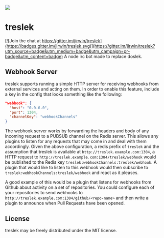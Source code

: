 <a href="https://travis-ci.org/jirwin/treslek"><img src="https://travis-ci.org/jirwin/treslek.png" /></a>
# treslek

[![Join the chat at https://gitter.im/jirwin/treslek](https://badges.gitter.im/jirwin/treslek.svg)](https://gitter.im/jirwin/treslek?utm_source=badge&utm_medium=badge&utm_campaign=pr-badge&utm_content=badge)
A node irc bot made to replace doslek.

## Webhook Server
treslek supports running a simple HTTP server for receiving webhooks
from external services and acting on them. In order to enable this
feature, include a key in the config that looks something like the
following:
```json
"webhook": {
  "host": "0.0.0.0",
  "port": 1304,
  "channelKey": "webhookChannels"
}
```

The webhook server works by forwarding the headers and body of any
incoming request to a PUBSUB channel on the Redis server. This allows
any plugins to listen for any requests that may come in and deal with
them accordingly. Given the above configuration, a redis prefix of
`treslek` and the assumption that treslek is available at
`http://treslek.example.com:1304`, a HTTP request to `http://treslek.example.com:1304/treslek/webhook`
would be published to the Redis key `treslek:webhookChannels:treslek/webhook`.
A plugin that would like to listen to this webhook would then subscribe
to `treslek:webhookChannels:treslek/webhook` and react as it pleases.

A good example of this would be a plugin that listens for webhooks from
Github about activity on a set of repositories. You could configure each
of your repositories to send webhooks to
`http://treslek.example.com:1304/github/<repo-name>` and then write a
plugin to announce when Pull Requests have been opened.


## License
treslek may be freely distributed under the MIT license.
